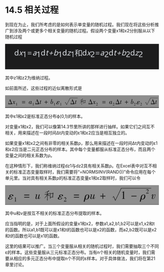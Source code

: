 # 14.5 相关过程

到现在为止，我们所考虑的是如何表示单变量的随机过程。我们现在将这些分析推广到涉及两个或更多个相关变量的随机过程。假设两个变量x1和x2分别服从以下随机过程

![](images/2024-03-03-15-39-11.png)


其中z1和z2为维纳过程。

如前面所述，这些过程的近似离散形式是

![](images/2024-03-03-15-39-29.png)

其中ε1和ε2是标准正态分布ϕ(0,1)的样本。

对变量x1和x2，我们可以像第14.3节里所讲的那样进行抽样。如果它们之间互不相关，用来描述在一段时间Δt内变动的ε1和ε2应当是相互独立的。

如果变量x1和x2之间有非零的相关系数ρ，那么用来描述在一段时间Δt内变动的ε1和ε2应当是二元正态分布的样本。其中每个变量都服从标准正态分布，而且两个变量之间的相关系数为ρ。

在这种情形下，我们称维纳过程dz1与dz2具有相关系数ρ。在Excel表中对互不相关的标准正态变量取样时，我们需要将“=NORMSINV(RAND())”命令应用在每个单元里。当对具有相关系数ρ的标准正态变量ε1和ε2取样时，我们可以令

![](images/2024-03-03-15-40-17.png)

其中u和v是按互不相关的标准正态分布提取的样本。

应当指明的是，对于上面所假设的变量x1和x2，参数a1,a2,b1,b2可以是x1,x2和t的函数。所以a1,b1既可以是x1和t的函数也可以是x2的函数，而a2,b2既可以是x2和t的函数也可以是x1的函数。

这里的结果可以推广。当三个变量服从相关的随机过程时，我们需要抽取三个不同ε的样本。这些变量服从三元标准正态分布。当有n个相关的随机变量时，我们需要从相应的多元正态分布中提取n个不同的ε样本。对于具体做法，我们将在第21章里讨论。
